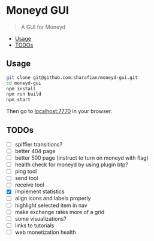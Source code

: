# Moneyd GUI
> A GUI for Moneyd

- [Usage](#usage)
- [TODOs](#todos)

## Usage

```sh
git clone git@github.com:sharafian/moneyd-gui.git
cd moneyd-gui
npm install
npm run build
npm start
```

Then go to [localhost:7770](http://localhost:7770) in your browser.

## TODOs

- [ ] spiffier transitions?
- [ ] better 404 page
- [ ] better 500 page (instruct to turn on moneyd with flag)
- [ ] health check for moneyd by using plugin btp?
- [ ] ping tool
- [ ] send tool
- [ ] receive tool
- [x] implement statistics
- [ ] align icons and labels properly
- [ ] highlight selected item in nav
- [ ] make exchange rates more of a grid
- [ ] some visualizations?
- [ ] links to tutorials
- [ ] web monetization health
